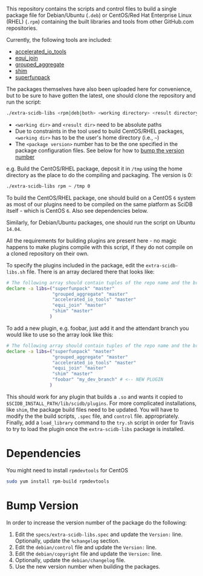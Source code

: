 This repository contains the scripts and control files to build a
single package file for Debian/Ubuntu (`.deb`) or CentOS/Red Hat
Enterprise Linux (RHEL) (`.rpm`) containing the built libraries and
tools from other GitHub.com repositories.

Currently, the following tools are included:

- [accelerated_io_tools](https://github.com/Paradigm4/accelerated_io_tools)
- [equi_join](https://github.com/Paradigm4/equi_join)
- [grouped_aggregate](https://github.com/Paradigm4/grouped_aggregate)
- [shim](https://github.com/Paradigm4/shim)
- [superfunpack](https://github.com/Paradigm4/superfunpack)

The packages themselves have also been uploaded here for convenience,
but to be sure to have gotten the latest, one should clone the
repository and run the script:
```bash
./extra-scidb-libs <rpm|deb|both> <working directory> <result directory> <package version>
```
* `<working dir>` and `<result dir>` need to be absolute paths
* Due to constraints in the tool used to build CentOS/RHEL packages,
  `<working dir>` has to be the user's home directory (i.e., `~`)
* The `<package version>` number has to be the one specified in the
  package configuration files. See below for how to
  [bump the version number](#bump-version)

e.g. Build the CentOS/RHEL package, deposit it in `/tmp` using the home
directory as the place to do the compiling and packaging.  The version
is 0:
```bash
./extra-scidb-libs rpm ~ /tmp 0
```

To build the CentOS/RHEL package, one should build on a CentOS `6`
system as most of our plugins need to be compiled on the same platform
as SciDB itself - which is CentOS `6`. Also see dependencies below.

Similarly, for Debian/Ubuntu packages, one should run the script on
Ubuntu `14.04`.

All the requirements for building plugins are present here - no magic
happens to make plugins compile with this script, if they do not
compile on a cloned repository on their own.

To specify the plugins included in the package, edit the
`extra-scidb-libs.sh` file.  There is an array declared there that
looks like:

```sh
# The following array should contain tuples of the repo name and the branch to get.
declare -a libs=("superfunpack" "master"
                 "grouped_aggregate" "master"
                 "accelerated_io_tools" "master"
                 "equi_join" "master"
                 "shim" "master"
                )
```

To add a new plugin, e.g. foobar, just add it and the attendant branch
you would like to use so the array look like this:

```sh
# The following array should contain tuples of the repo name and the branch to get.
declare -a libs=("superfunpack" "master"
                 "grouped_aggregate" "master"
                 "accelerated_io_tools" "master"
                 "equi_join" "master"
                 "shim" "master"
                 "foobar" "my_dev_branch" # <-- NEW PLUGIN
                )
```

This should work for any plugin that builds a `.so` and wants it
copied to `$SCIDB_INSTALL_PATH/lib/scidb/plugins`.  For more
complicated installations, like `shim`, the package build files need
to be updated. You will have to modify the the build scripts, `.spec`
file, and `control` file.  appropriately. Finally, add a
`load_library` command to the `try.sh` script in order for Travis to
try to load the plugin once the `extra-scidb-libs` package is
installed.

# Dependencies

You might need to install `rpmdevtools` for CentOS

```sh
sudo yum install rpm-build rpmdevtools
```

# Bump Version

In order to increase the version number of the package do the
following:

1. Edit the `specs/extra-scidb-libs.spec` and update the `Version:` line. Optionally, update the `%changelog` section.
1. Edit the `debian/control` file and update the `Version:` line.
1. Edit the `debian/copyright` file and update the `Version:` line.
1. Optionally, update the `debian/changelog` file.
1. Use the new version number when building the packages.
